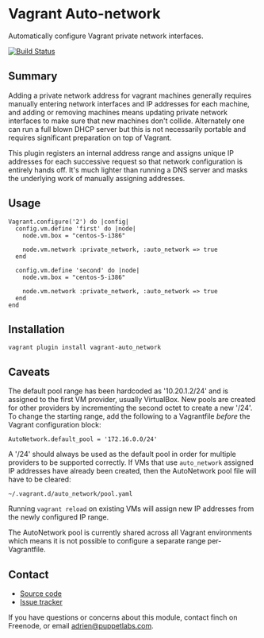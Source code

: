 Vagrant Auto-network
====================

Automatically configure Vagrant private network interfaces.

[![Build Status](https://travis-ci.org/oscar-stack/vagrant-auto_network.svg?branch=master)](https://travis-ci.org/oscar-stack/vagrant-auto_network)

Summary
-------

Adding a private network address for vagrant machines generally requires
manually entering network interfaces and IP addresses for each machine, and
adding or removing machines means updating private network interfaces to make
sure that new machines don't collide. Alternately one can run a full blown DHCP
server but this is not necessarily portable and requires significant preparation
on top of Vagrant.

This plugin registers an internal address range and assigns unique IP addresses
for each successive request so that network configuration is entirely hands off.
It's much lighter than running a DNS server and masks the underlying work of
manually assigning addresses.

Usage
-----

    Vagrant.configure('2') do |config|
      config.vm.define 'first' do |node|
        node.vm.box = "centos-5-i386"

        node.vm.network :private_network, :auto_network => true
      end

      config.vm.define 'second' do |node|
        node.vm.box = "centos-5-i386"

        node.vm.network :private_network, :auto_network => true
      end
    end

Installation
------------

    vagrant plugin install vagrant-auto_network

Caveats
-------

The default pool range has been hardcoded as '10.20.1.2/24' and is assigned
to the first VM provider, usually VirtualBox. New pools are created for other
providers by incrementing the second octet to create a new '/24'.
To change the starting range, add the following to a Vagrantfile _before_ the
Vagrant configuration block:

    AutoNetwork.default_pool = '172.16.0.0/24'

A '/24' should always be used as the default pool in order for multiple
providers to be supported correctly. If VMs that use `auto_network` assigned IP
addresses have already been created, then the AutoNetwork pool file will have
to be cleared:

    ~/.vagrant.d/auto_network/pool.yaml

Running `vagrant reload` on existing VMs will assign new IP addresses from the
newly configured IP range.

The AutoNetwork pool is currently shared across all Vagrant environments which
means it is not possible to configure a separate range per-Vagrantfile.


Contact
-------

  * [Source code](https://github.com/adrienthebo/vagrant-auto_network)
  * [Issue tracker](https://github.com/adrienthebo/vagrant-auto_network/issues)

If you have questions or concerns about this module, contact finch on Freenode,
or email adrien@puppetlabs.com.
